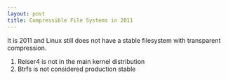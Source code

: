 ```yaml
---
layout: post
title: Compressible File Systems in 2011
---
```


It is 2011 and Linux still does not have a stable filesystem with transparent compression.

1. Reiser4 is not in the main kernel distribution
2. Btrfs is not considered production stable
